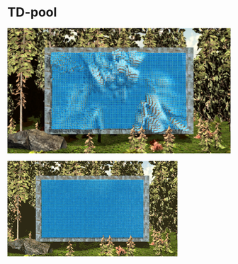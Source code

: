 # TD-pool

[![png](https://raw.githubusercontent.com/GregFinger/TD-pool/master/Images/pool.png)](https://vimeo.com/292219596)


[![gif](https://raw.githubusercontent.com/GregFinger/TD-pool/master/Images/pool.gif)](https://vimeo.com/292219596)
